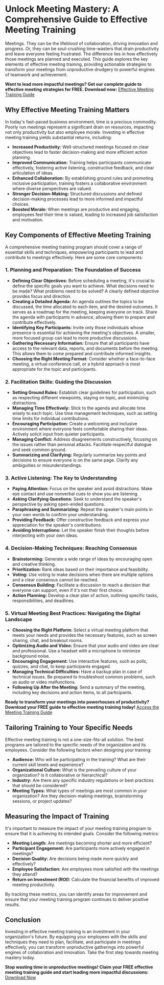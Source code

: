 # Unlock Meeting Mastery: A Comprehensive Guide to Effective Meeting Training

Meetings. They can be the lifeblood of collaboration, driving innovation and progress. Or, they can be soul-crushing time-wasters that drain productivity and leave everyone feeling frustrated. The difference lies in how effectively those meetings are planned and executed. This guide explores the key elements of effective meeting training, providing actionable strategies to transform your meetings from unproductive drudgery to powerful engines of teamwork and achievement.

**Want to lead more impactful meetings? Get our complete guide to effective meeting strategies for FREE. Download now:** [Effective Meeting Training Guide](https://udemywork.com/effective-meeting-training)

## Why Effective Meeting Training Matters

In today's fast-paced business environment, time is a precious commodity. Poorly run meetings represent a significant drain on resources, impacting not only productivity but also employee morale. Investing in effective meeting training yields substantial returns, including:

*   **Increased Productivity:** Well-structured meetings focused on clear objectives lead to faster decision-making and more efficient action planning.
*   **Improved Communication:** Training helps participants communicate effectively, fostering active listening, constructive feedback, and clear articulation of ideas.
*   **Enhanced Collaboration:** By establishing ground rules and promoting inclusive participation, training fosters a collaborative environment where diverse perspectives are valued.
*   **Stronger Decision-Making:** Structured discussions and defined decision-making processes lead to more informed and impactful choices.
*   **Boosted Morale:** When meetings are productive and engaging, employees feel their time is valued, leading to increased job satisfaction and motivation.

## Key Components of Effective Meeting Training

A comprehensive meeting training program should cover a range of essential skills and techniques, empowering participants to lead and contribute to meetings effectively. Here are some core components:

### 1. Planning and Preparation: The Foundation of Success

*   **Defining Clear Objectives:** Before scheduling a meeting, it's crucial to define the specific goals you want to achieve. What decisions need to be made? What problems need to be solved? A clearly defined objective provides focus and direction.
*   **Creating a Detailed Agenda:** An agenda outlines the topics to be discussed, the time allocated to each item, and the desired outcomes. It serves as a roadmap for the meeting, keeping everyone on track. Share the agenda with participants in advance, allowing them to prepare and contribute effectively.
*   **Identifying Key Participants:** Invite only those individuals whose presence is essential for achieving the meeting's objectives. A smaller, more focused group can lead to more productive discussions.
*   **Gathering Necessary Information:** Ensure that all participants have access to the relevant data, reports, and documents before the meeting. This allows them to come prepared and contribute informed insights.
*   **Choosing the Right Meeting Format:** Consider whether a face-to-face meeting, a virtual conference call, or a hybrid approach is most appropriate for the topic and participants.

### 2. Facilitation Skills: Guiding the Discussion

*   **Setting Ground Rules:** Establish clear guidelines for participation, such as respecting different viewpoints, staying on topic, and minimizing distractions.
*   **Managing Time Effectively:** Stick to the agenda and allocate time wisely to each topic. Use time management techniques, such as setting time limits for individual contributions.
*   **Encouraging Participation:** Create a welcoming and inclusive environment where everyone feels comfortable sharing their ideas. Actively solicit input from quieter participants.
*   **Managing Conflict:** Address disagreements constructively, focusing on the issues rather than personal attacks. Facilitate respectful dialogue and seek common ground.
*   **Summarizing and Clarifying:** Regularly summarize key points and decisions to ensure everyone is on the same page. Clarify any ambiguities or misunderstandings.

### 3. Active Listening: The Key to Understanding

*   **Paying Attention:** Focus on the speaker and avoid distractions. Make eye contact and use nonverbal cues to show you are listening.
*   **Asking Clarifying Questions:** Seek to understand the speaker's perspective by asking open-ended questions.
*   **Paraphrasing and Summarizing:** Repeat the speaker's main points in your own words to confirm your understanding.
*   **Providing Feedback:** Offer constructive feedback and express your appreciation for the speaker's contributions.
*   **Avoiding Interruptions:** Let the speaker finish their thoughts before interjecting with your own ideas.

### 4. Decision-Making Techniques: Reaching Consensus

*   **Brainstorming:** Generate a wide range of ideas by encouraging open and creative thinking.
*   **Prioritization:** Rank ideas based on their importance and feasibility.
*   **Voting:** Use voting to make decisions when there are multiple options and a clear consensus cannot be reached.
*   **Consensus Building:** Facilitate a discussion to reach a decision that everyone can support, even if it's not their first choice.
*   **Action Planning:** Develop a clear plan of action, outlining specific tasks, responsibilities, and deadlines.

### 5. Virtual Meeting Best Practices: Navigating the Digital Landscape

*   **Choosing the Right Platform:** Select a virtual meeting platform that meets your needs and provides the necessary features, such as screen sharing, chat, and breakout rooms.
*   **Optimizing Audio and Video:** Ensure that your audio and video are clear and professional. Use a headset with a microphone to minimize background noise.
*   **Encouraging Engagement:** Use interactive features, such as polls, quizzes, and chat, to keep participants engaged.
*   **Managing Technical Difficulties:** Have a backup plan in case of technical issues. Be prepared to troubleshoot common problems, such as audio or video malfunctions.
*   **Following Up After the Meeting:** Send a summary of the meeting, including key decisions and action items, to all participants.

**Ready to transform your meetings into powerhouses of productivity? Download your FREE guide to effective meeting training today!** [Access the Meeting Training Guide](https://udemywork.com/effective-meeting-training)

## Tailoring Training to Your Specific Needs

Effective meeting training is not a one-size-fits-all solution. The best programs are tailored to the specific needs of the organization and its employees. Consider the following factors when designing your training:

*   **Audience:** Who will be participating in the training? What are their current skill levels and experience?
*   **Organizational Culture:** What is the prevailing culture of your organization? Is it collaborative or hierarchical?
*   **Industry:** Are there any specific industry regulations or best practices that should be considered?
*   **Meeting Types:** What types of meetings are most common in your organization? Are they decision-making meetings, brainstorming sessions, or project updates?

## Measuring the Impact of Training

It's important to measure the impact of your meeting training program to ensure that it is achieving its intended goals. Consider the following metrics:

*   **Meeting Length:** Are meetings becoming shorter and more efficient?
*   **Participant Engagement:** Are participants more actively engaged in meetings?
*   **Decision Quality:** Are decisions being made more quickly and effectively?
*   **Employee Satisfaction:** Are employees more satisfied with the meetings they attend?
*   **Return on Investment (ROI):** Calculate the financial benefits of improved meeting productivity.

By tracking these metrics, you can identify areas for improvement and ensure that your meeting training program continues to deliver positive results.

## Conclusion

Investing in effective meeting training is an investment in your organization's future. By equipping your employees with the skills and techniques they need to plan, facilitate, and participate in meetings effectively, you can transform unproductive gatherings into powerful engines of collaboration and innovation. Take the first step towards meeting mastery today.

**Stop wasting time in unproductive meetings! Claim your FREE effective meeting training guide and start leading more impactful discussions:** [Download Now](https://udemywork.com/effective-meeting-training)
